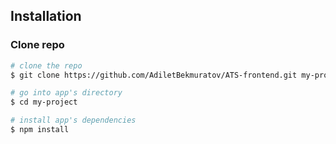 ## Installation

### Clone repo

``` bash
# clone the repo
$ git clone https://github.com/AdiletBekmuratov/ATS-frontend.git my-project

# go into app's directory
$ cd my-project

# install app's dependencies
$ npm install
```